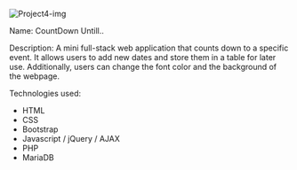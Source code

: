 ![Project4-img](https://github.com/koenigone/mohammadMoHMD/assets/40247243/e811e1b7-d573-49ce-a02b-598ccec47e7f)

Name: CountDown Untill..

Description:
A mini full-stack web application that counts down to a specific event. It allows users to add new dates and store them in a table for later use. Additionally, users can change the font color and the background of the webpage.

Technologies used:

- HTML
- CSS
- Bootstrap
- Javascript / jQuery / AJAX
- PHP
- MariaDB

